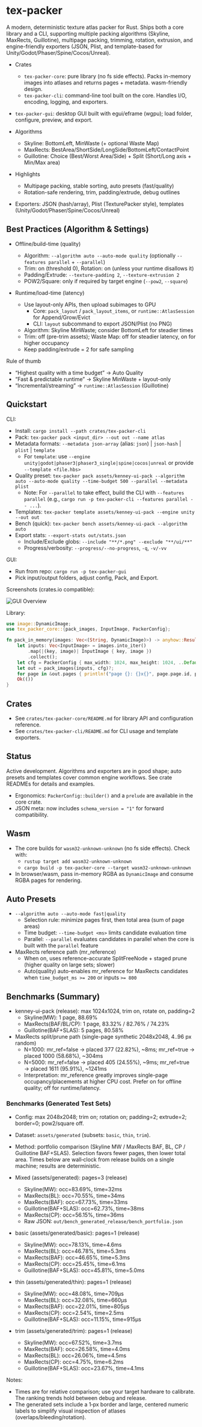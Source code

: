 # tex-packer

A modern, deterministic texture atlas packer for Rust. Ships both a core library and a CLI, supporting multiple packing algorithms (Skyline, MaxRects, Guillotine), multipage packing, trimming, rotation, extrusion, and engine-friendly exporters (JSON, Plist, and template-based for Unity/Godot/Phaser/Spine/Cocos/Unreal).

- Crates
  - `tex-packer-core`: pure library (no fs side effects). Packs in-memory images into atlases and returns pages + metadata. wasm-friendly design.
  - `tex-packer-cli`: command-line tool built on the core. Handles I/O, encoding, logging, and exporters.
- `tex-packer-gui`: desktop GUI built with egui/eframe (wgpu); load folder, configure, preview, and export.

- Algorithms
  - Skyline: BottomLeft, MinWaste (+ optional Waste Map)
  - MaxRects: BestArea/ShortSide/LongSide/BottomLeft/ContactPoint
  - Guillotine: Choice (Best/Worst Area/Side) + Split (Short/Long axis + Min/Max area)

- Highlights
  - Multipage packing, stable sorting, auto presets (fast/quality)
  - Rotation-safe rendering, trim, padding/extrude, debug outlines
- Exporters: JSON (hash/array), Plist (TexturePacker style), templates (Unity/Godot/Phaser/Spine/Cocos/Unreal)

## Best Practices (Algorithm & Settings)

- Offline/build-time (quality)
  - Algorithm: `--algorithm auto --auto-mode quality` (optionally `--features parallel` + `--parallel`)
  - Trim: on (threshold 0), Rotation: on (unless your runtime disallows it)
  - Padding/Extrude: `--texture-padding 2`, `--texture-extrusion 2`
  - POW2/Square: only if required by target engine (`--pow2`, `--square`)

- Runtime/load-time (latency)
  - Use layout-only APIs, then upload subimages to GPU
    - Core: `pack_layout` / `pack_layout_items`, or `runtime::AtlasSession` for Append/Grow/Evict
    - CLI: `layout` subcommand to export JSON/Plist (no PNG)
  - Algorithm: Skyline MinWaste; consider BottomLeft for steadier times
  - Trim: off (pre-trim assets); Waste Map: off for steadier latency, on for higher occupancy
  - Keep padding/extrude = 2 for safe sampling

Rule of thumb
- “Highest quality with a time budget” → Auto Quality
- “Fast & predictable runtime” → Skyline MinWaste + layout-only
- “Incremental/streaming” → `runtime::AtlasSession` (Guillotine)

## Quickstart

CLI:

- Install: `cargo install --path crates/tex-packer-cli`
- Pack: `tex-packer pack <input_dir> --out out --name atlas`
- Metadata formats: `--metadata json-array` (alias: `json`) | `json-hash` | `plist` | `template`
  - For `template`: use `--engine unity|godot|phaser3|phaser3_single|spine|cocos|unreal` or provide `--template <file.hbs>`
- Quality preset: `tex-packer pack assets/kenney-ui-pack --algorithm auto --auto-mode quality --time-budget 500 --parallel --metadata plist`
  - Note: For `--parallel` to take effect, build the CLI with `--features parallel` (e.g., `cargo run -p tex-packer-cli --features parallel -- ...`).
- Templates: `tex-packer template assets/kenney-ui-pack --engine unity --out out`
- Bench (quick): `tex-packer bench assets/kenney-ui-pack --algorithm auto`
- Export stats: `--export-stats out/stats.json`
  - Include/Exclude globs: `--include "**/*.png" --exclude "**/ui/**"`
  - Progress/verbosity: `--progress/--no-progress`, `-q`, `-v/-vv`

GUI:

- Run from repo: `cargo run -p tex-packer-gui`
- Pick input/output folders, adjust config, Pack, and Export.

Screenshots (crates.io compatible):

![GUI Overview](https://raw.githubusercontent.com/Latias94/tex-packer/main/screenshots/gui-overview.png)

Library:

```rust
use image::DynamicImage;
use tex_packer_core::{pack_images, InputImage, PackerConfig};

fn pack_in_memory(images: Vec<(String, DynamicImage)>) -> anyhow::Result<()> {
    let inputs: Vec<InputImage> = images.into_iter()
        .map(|(key, image)| InputImage { key, image })
        .collect();
    let cfg = PackerConfig { max_width: 1024, max_height: 1024, ..Default::default() };
    let out = pack_images(inputs, cfg)?;
    for page in &out.pages { println!("page {}: {}x{}", page.page.id, page.page.width, page.page.height); }
    Ok(())
}
```

## Crates

- See `crates/tex-packer-core/README.md` for library API and configuration reference.
- See `crates/tex-packer-cli/README.md` for CLI usage and template exporters.

## Status

Active development. Algorithms and exporters are in good shape; auto presets and templates cover common engine workflows. See crate READMEs for details and examples.

- Ergonomics: `PackerConfig::builder()` and a `prelude` are available in the core crate.
- JSON meta: now includes `schema_version = "1"` for forward compatibility.

## Wasm

- The core builds for `wasm32-unknown-unknown` (no fs side effects). Check with:
  - `rustup target add wasm32-unknown-unknown`
  - `cargo build -p tex-packer-core --target wasm32-unknown-unknown`
- In browser/wasm, pass in-memory RGBA as `DynamicImage` and consume RGBA pages for rendering.

## Auto Presets

- `--algorithm auto --auto-mode fast|quality`
  - Selection rule: minimize pages first, then total area (sum of page areas)
  - Time budget: `--time-budget <ms>` limits candidate evaluation time
  - Parallel: `--parallel` evaluates candidates in parallel when the core is built with the `parallel` feature
- MaxRects reference path (mr_reference)
  - When on, uses reference-accurate SplitFreeNode + staged prune (higher quality on large sets; slower)
  - Auto(quality) auto-enables mr_reference for MaxRects candidates when `time_budget_ms >= 200` or inputs `>= 800`

## Benchmarks (Summary)

- kenney-ui-pack (release): max 1024x1024, trim on, rotate on, padding=2
  - Skyline(MW): 1 page, 88.69%
  - MaxRects(BAF/BL/CP): 1 page, 83.32% / 82.76% / 74.23%
  - Guillotine(BAF+SLAS): 5 pages, 80.58%
- MaxRects split/prune path (single-page synthetic 2048x2048, 4..96 px random)
  - N=1000: mr_ref=false → placed 377 (22.82%), ~8ms; mr_ref=true → placed 1000 (58.68%), ~304ms
  - N=5000: mr_ref=false → placed 405 (24.55%), ~9ms;  mr_ref=true → placed 1611 (95.91%), ~1241ms
  - Interpretation: mr_reference greatly improves single-page occupancy/placements at higher CPU cost. Prefer on for offline quality; off for runtime/latency.

### Benchmarks (Generated Test Sets)

- Config: max 2048x2048; trim on; rotation on; padding=2; extrude=2; border=0; pow2/square off.
- Dataset: `assets/generated` (subsets: `basic`, `thin`, `trim`).
- Method: portfolio comparison (Skyline MW / MaxRects BAF, BL, CP / Guillotine BAF+SLAS). Selection favors fewer pages, then lower total area. Times below are wall‑clock from release builds on a single machine; results are deterministic.

- Mixed (assets/generated): pages=3 (release)
  - Skyline(MW): occ=83.69%, time=32ms
  - MaxRects(BL): occ=70.55%, time=34ms
  - MaxRects(BAF): occ=67.73%, time=33ms
  - Guillotine(BAF+SLAS): occ=62.73%, time=38ms
  - MaxRects(CP): occ=56.15%, time=36ms
  - Raw JSON: `out/bench_generated_release/bench_portfolio.json`

- basic (assets/generated/basic): pages=1 (release)
  - Skyline(MW): occ=78.13%, time=4.6ms
  - MaxRects(BL): occ=46.78%, time=5.3ms
  - MaxRects(BAF): occ=46.65%, time=5.3ms
  - MaxRects(CP): occ=25.45%, time=6.1ms
  - Guillotine(BAF+SLAS): occ=45.81%, time=5.0ms

- thin (assets/generated/thin): pages=1 (release)
  - Skyline(MW): occ=48.08%, time=709µs
  - MaxRects(BL): occ=32.08%, time=660µs
  - MaxRects(BAF): occ=22.01%, time=805µs
  - MaxRects(CP): occ=2.54%, time=2.5ms
  - Guillotine(BAF+SLAS): occ=11.15%, time=915µs

- trim (assets/generated/trim): pages=1 (release)
  - Skyline(MW): occ=67.52%, time=3.7ms
  - MaxRects(BAF): occ=26.58%, time=4.0ms
  - MaxRects(BL): occ=26.06%, time=4.5ms
  - MaxRects(CP): occ=4.75%, time=6.2ms
  - Guillotine(BAF+SLAS): occ=23.67%, time=4.1ms

Notes:
- Times are for relative comparison; use your target hardware to calibrate. The ranking trends hold between debug and release.
- The generated sets include a 1‑px border and large, centered numeric labels to simplify visual inspection of atlases (overlaps/bleeding/rotation).


